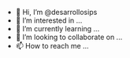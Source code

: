- 👋 Hi, I’m @desarrollosips
- 👀 I’m interested in ...
- 🌱 I’m currently learning ...
- 💞️ I’m looking to collaborate on ...
- 📫 How to reach me ...

<!---
desarrollosips/desarrollosips is a ✨ special ✨ repository because its `README.md` (this file) appears on your GitHub profile.
You can click the Preview link to take a look at your changes.
--->
